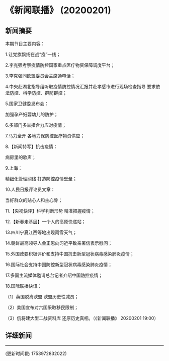# 《新闻联播》 (20200201)

## 新闻摘要

本期节目主要内容：

1.让党旗飘扬在战“疫”一线；

2.李克强考察疫情防控国家重点医疗物资保障调度平台；

3.李克强同欧盟委员会主席通电话；

4.中央赴湖北指导组听取疫情防控情况汇报并赴孝感市进行现场检查指导 要求依法防控、科学防控、群防群控；

5.国家卫健委发布会：

加强孕产妇婴幼儿的防护；

6.多部门多举措合力应对疫情；

7.马力全开 各地力保防控医疗物资供应；

8.【新闻特写】抗击疫情：

病房里的歌声；

9.上海：

精细化管理网络 打造防控疫情壁垒；

10.人民日报评论员文章：

当好群众的贴心人和主心骨；

11.【央视快评】科学判断形势 精准把握疫情；

12.【新春走基层】一个人的高原快递站；

13.四川宁夏江西等地出现雨雪天气；

14.朝鲜最高领导人金正恩向习近平致亲署信表示慰问；

15.外国政要积极评价和支持中国抗击新型冠状病毒感染肺炎疫情；

16.国际社会支持中国防控新型冠状病毒感染肺炎疫情；

17.多国主流媒体邀请总台记者介绍中国防控疫情；

18.国际联播快讯：

（1）英国脱离欧盟 欧盟历史性减员；

（2）美国宣布对六国采取移民限制；

（3）俄将建大型二战资料库 还原历史真相。（《新闻联播》 20200201 19:00）

## 详细新闻

---

(更新时间戳: 1753972832022)

